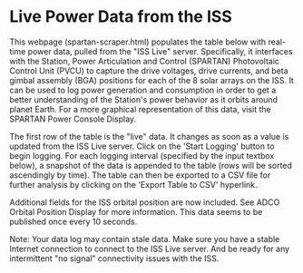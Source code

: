 # Live Power Data from the ISS

This webpage (spartan-scraper.html) populates the table below with real-time power data, pulled from the "ISS Live" server. Specifically, it interfaces with the Station, Power Articulation and Control (SPARTAN) Photovoltaic Control Unit (PVCU) to capture the drive voltages, drive currents, and beta gimbal assembly (BGA) positions for each of the 8 solar arrays on the ISS. It can be used to log power generation and consumption in order to get a better understanding of the Station's power behavior as it orbits around planet Earth. For a more graphical representation of this data, visit the SPARTAN Power Console Display.

The first row of the table is the "live" data. It changes as soon as a value is updated from the ISS Live server. Click on the 'Start Logging' button to begin logging. For each logging interval (specified by the input textbox below), a snapshot of the data is appended to the table (rows will be sorted ascendingly by time). The table can then be exported to a CSV file for further analysis by clicking on the 'Export Table to CSV' hyperlink.

Additional fields for the ISS orbital position are now included. See ADCO Orbital Position Display for more information. This data seems to be published once every 10 seconds.

Note: Your data log may contain stale data. Make sure you have a stable Internet connection to connect to the ISS Live server. And be ready for any intermittent "no signal" connectivity issues with the ISS.

